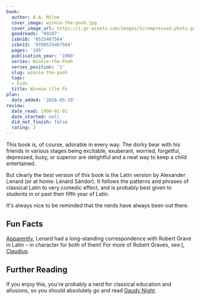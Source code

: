 ```yaml
---
book:
  author: A.A. Milne
  cover_image: winnie-the-pooh.jpg
  cover_image_url: https://i.gr-assets.com/images/S/compressed.photo.goodreads.com/books/1330718769l/1006067.jpg
  goodreads: '99107'
  isbn10: '0525467564'
  isbn13: '9780525467564'
  pages: '145'
  publication_year: '1960'
  series: Winnie-the-Pooh
  series_position: '1'
  slug: winnie-the-pooh
  tags:
  - kids
  title: Winnie ille Pu
plan:
  date_added: '2016-05-19'
review:
  date_read: 1999-01-01
  date_started: null
  did_not_finish: false
  rating: 3
---
```


This book is, of course, adorable in every way. The dorky bear with his friends in various stages being excitable,
exuberant, worried, forgetful, depressed, busy, or superior are delightful and a neat way to keep a child entertained.

But clearly the best version of this book is the Latin version by Alexander Lenard (or at home: Lénárd Sándor). It
follows the patterns and phrases of classical Latin to very comedic effect, and is probably best given to students in or
past their fifth year of Latin.

It's always nice to be reminded that the nerds have always been out there.

## Fun Facts

[Apparently](https://www.nytimes.com/1984/11/18/books/winnie-ille-pu-nearly-xxv-years-later.html), Lenard had a
long-standing correspondence with Robert Grave in Latin – in character for both of them! For more of Robert Graves, see
[I, Claudius](https://books.rixx.de/reviews/2020/i-claudius).

## Further Reading

If you enjoy this, you're probably a nerd for classical education and allusions, so you should absolutely go and read
[Gaudy Night](https://books.rixx.de/reviews/2020/gaudy-night/).
